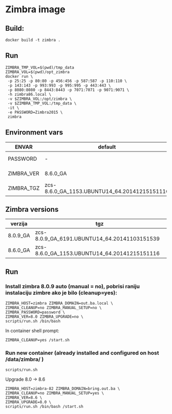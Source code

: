 # Zimbra image

## Build:

    docker build -t zimbra .

##  Run

    ZIMBRA_TMP_VOL=$(pwd)/tmp_data
    ZIMBRA_VOL=$(pwd)/opt_zimbra
    docker run \
     -p 25:25 -p 80:80 -p 456:456 -p 587:587 -p 110:110 \
     -p 143:143 -p 993:993 -p 995:995 -p 443:443 \
     -p 8080:8080 -p 8443:8443 -p 7071:7071 -p 9071:9071 \
     -h zimbra86.local \
     -v $ZIMBRA_VOL:/opt/zimbra \
     -v $ZIMBRA_TMP_VOL:/tmp_data \
     -it \
     -e PASSWORD=Zimbra2015 \
     zimbra

##  Environment vars

| ENVAR | default | description |
| ----- | ------- | ------------ |
| PASSWORD | - | admin password |
| ZIMBRA_VER | 8.6.0_GA | zimbra version |
| ZIMBRA_TGZ | zcs-8.6.0_GA_1153.UBUNTU14_64.20141215151116 |

## Zimbra versions

| verzija| tgz |
| ------ | ----|
| 8.0.9_GA | zcs-8.0.9_GA_6191.UBUNTU14_64.20141103151539 |
| 8.6.0_GA | zcs-8.6.0_GA_1153.UBUNTU14_64.20141215151116 |


## Run

### Install zimbra 8.0.9 auto (manual = no), pobrisi raniju instalaciju zimbre ako je bilo (cleanup=yes):

    ZIMBRA_HOST=zimbra ZIMBRA_DOMAIN=out.ba.local \
    ZIMBRA_CLEANUP=no ZIMBRA_MANUAL_SETUP=no \
    ZIMBRA_PASSWORD=password \
    ZIMBRA_VER=8.0 ZIMBRA_UPGRADE=no \
    scripts/run.sh /bin/bash

In container shell prompt:

    ZIMBRA_CLEANUP=yes /start.sh


### Run new container (already installed and configured on host /data/zimbra/ )

    scripts/run.sh


Upgrade 8.0 -> 8.6

    ZIMBRA_HOST=zimbra-82 ZIMBRA_DOMAIN=bring.out.ba \
    ZIMBRA_CLEANUP=no ZIMBRA_MANUAL_SETUP=yes \
    ZIMBRA_VER=8.6 \
    ZIMBRA_UPGRADE=8.0 \
    scripts/run.sh /bin/bash /start.sh
